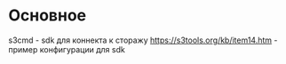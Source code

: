 # Основное

s3cmd - sdk для коннекта к сторажу
https://s3tools.org/kb/item14.htm - пример конфигурации для sdk